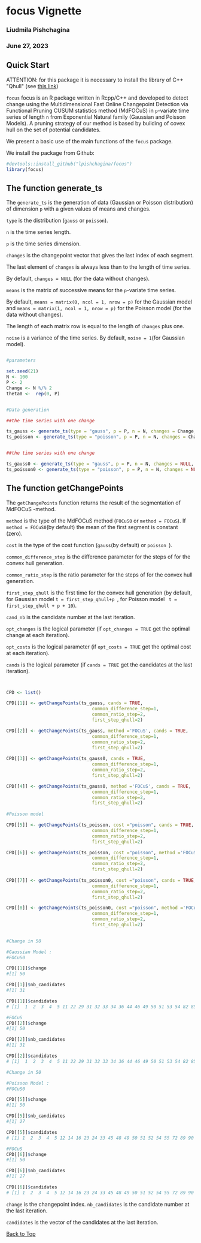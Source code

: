 <a id="top"></a>
#  focus Vignette
### Liudmila Pishchagina
### June 27, 2023

## Quick Start

ATTENTION: for this package it is necessary to install the library of C++  "Qhull" (see [this link](https://github.com/qhull/qhull))  

` focus ` focus is an R package written in Rcpp/C++ and developed to detect change using the Multidimensional Fast Online Changepoint Detection via Functional Pruning CUSUM statistics  method (MdFOCuS) in `p`-variate time series of length `n` from Exponential Natural family (Gaussian and Poisson Models).
A pruning strategy of our method is based  by building of covex hull on the set of potential candidates.

We present a basic use of the main functions of the `focus` package. 

We install the package from Github:

```r
#devtools::install_github("lpishchagina/focus")
library(focus)
```

## The function generate_ts 

The `generate_ts` is the generation of data (Gaussian or Poisson distribution) of dimension `p` with a given values of means and changes.

`type`  is the distribution (`gauss` or `poisson`).

`n`  is the time series length.

`p`  is the time series dimension.

`changes` is the changepoint vector that gives the last index of each segment.

The last element of `changes` is always less than to the length of time series.

By default, `changes = NULL` (for the data without changes). 

`means` is the matrix of successive means for the `p`-variate time series.

By default, `means = matrix(0, ncol = 1, nrow = p)`  for the Gaussian model and `means = matrix(1, ncol = 1, nrow = p)` for the Poisson model (for the data without changes). 

The length of each matrix row is equal to the length of `changes` plus one.

`noise` is a variance of the time series. By default, `noise = 1`(for Gaussian model).

```r

#parameters

set.seed(21)
N <- 100
P <- 2
Change <- N %/% 2
theta0 <-  rep(0, P)

```

```r

#Data generation

##the time series with one change

ts_gauss <- generate_ts(type = "gauss", p = P, n = N, changes = Change, means = matrix(c(theta0, theta0 + 5), nrow = P))
ts_poisson <- generate_ts(type = "poisson", p = P, n = N, changes = Change,  means = matrix(c(theta0 + 1, theta0 + 5), nrow = P))


##the time series with one change

ts_gauss0 <- generate_ts(type = "gauss", p = P, n = N, changes = NULL, means = matrix(0, ncol = 1, nrow = P))
ts_poisson0 <- generate_ts(type = "poisson", p = P, n = N, changes = NULL, means = matrix(1, ncol = 1, nrow = P))

```



## The function getChangePoints

The ` getChangePoints ` function returns the result of the segmentation of MdFOCuS -method.

` method ` is the type of the MdFOCuS method (`FOCuS0` or `method = FOCuS`). If `method = FOCuS0`(by default) the mean of the first segment is constant (zero).

` cost ` is the type of the cost function (` gauss `(by default) or `poisson `). 

` common_difference_step ` is the difference parameter for the steps of for the convex hull generation.

` common_ratio_step ` is the ratio parameter for the steps of for the convex hull generation.

` first_step_qhull ` is the first time for the convex hull generation (by default, for Gaussian model `t = first_step_qhull+p `, for Poisson model ` t = first_step_qhull + p + 10`).

` cand_nb ` is  the candidate number at the last iteration.

` opt_changes ` is the logical parameter (if ` opt_changes = TRUE ` get the optimal change at each iteration).

` opt_costs ` is the logical parameter (if ` opt_costs = TRUE ` get the optimal cost at each iteration).

` cands ` is the logical parameter (if ` cands = TRUE ` get the candidates at the last iteration).



```r


CPD <- list()

CPD[[1]] <- getChangePoints(ts_gauss, cands = TRUE, 
                                common_difference_step=1, 
                                common_ratio_step=2, 
                                first_step_qhull=2)

CPD[[2]] <- getChangePoints(ts_gauss, method ='FOCuS', cands = TRUE, 
                                common_difference_step=1, 
                                common_ratio_step=2, 
                                first_step_qhull=2)
                                
CPD[[3]] <- getChangePoints(ts_gauss0, cands = TRUE, 
                                common_difference_step=1, 
                                common_ratio_step=2, 
                                first_step_qhull=2)

CPD[[4]] <- getChangePoints(ts_gauss0, method ='FOCuS', cands = TRUE, 
                                common_difference_step=1, 
                                common_ratio_step=2, 
                                first_step_qhull=2)
                                
#Poisson model   

CPD[[5]] <- getChangePoints(ts_poisson, cost ="poisson", cands = TRUE, 
                                common_difference_step=1, 
                                common_ratio_step=2, 
                                first_step_qhull=2)

CPD[[6]] <- getChangePoints(ts_poisson, cost ="poisson", method ='FOCuS', cands = TRUE, 
                                common_difference_step=1, 
                                common_ratio_step=2, 
                                first_step_qhull=2)
                                
CPD[[7]] <- getChangePoints(ts_poisson0, cost ="poisson", cands = TRUE, 
                                common_difference_step=1, 
                                common_ratio_step=2, 
                                first_step_qhull=2)

CPD[[8]] <- getChangePoints(ts_poisson0, cost ="poisson", method ='FOCuS', cands = TRUE, 
                                common_difference_step=1, 
                                common_ratio_step=2, 
                                first_step_qhull=2)                               
                                
```

```r
#Change in 50

#Gaussian Model : 
#FOCuS0

CPD[[1]]$change
#[1] 50

CPD[[1]]$nb_candidates
#[1] 31

CPD[[1]]$candidates
# [1]  1  2  3  4  5 11 22 29 31 32 33 34 36 44 46 49 50 51 53 54 82 85 86 89 91 92 94 95 96 97 99

#FOCuS
CPD[[2]]$change
#[1] 50

CPD[[2]]$nb_candidates
#[1] 31

CPD[[2]]$candidates
# [1]  1  2  3  4  5 11 22 29 31 32 33 34 36 44 46 49 50 51 53 54 82 85 86 89 91 92 94 95 96 97 99

```

```r
#Change in 50

#Poisson Model : 
#FOCuS0

CPD[[5]]$change
#[1] 50

CPD[[5]]$nb_candidates
#[1] 27

CPD[[5]]$candidates
# [1] 1  2  3  4  5 12 14 16 23 24 33 45 48 49 50 51 52 54 55 72 89 90 94 95 96 98 99

#FOCuS
CPD[[6]]$change
#[1] 50

CPD[[6]]$nb_candidates
#[1] 27

CPD[[6]]$candidates
# [1] 1  2  3  4  5 12 14 16 23 24 33 45 48 49 50 51 52 54 55 72 89 90 94 95 96 98 99

```

`change` is the changepoint index.
`nb_candidates`  is  the candidate number at the last iteration.

`candidates` is the vector of the candidates at the last iteration.

[Back to Top](#top)
